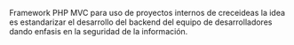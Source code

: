 Framework PHP MVC para uso de proyectos internos de creceideas
la idea es estandarizar el desarrollo del backend del equipo de desarrolladores dando enfasis en la seguridad de la información.